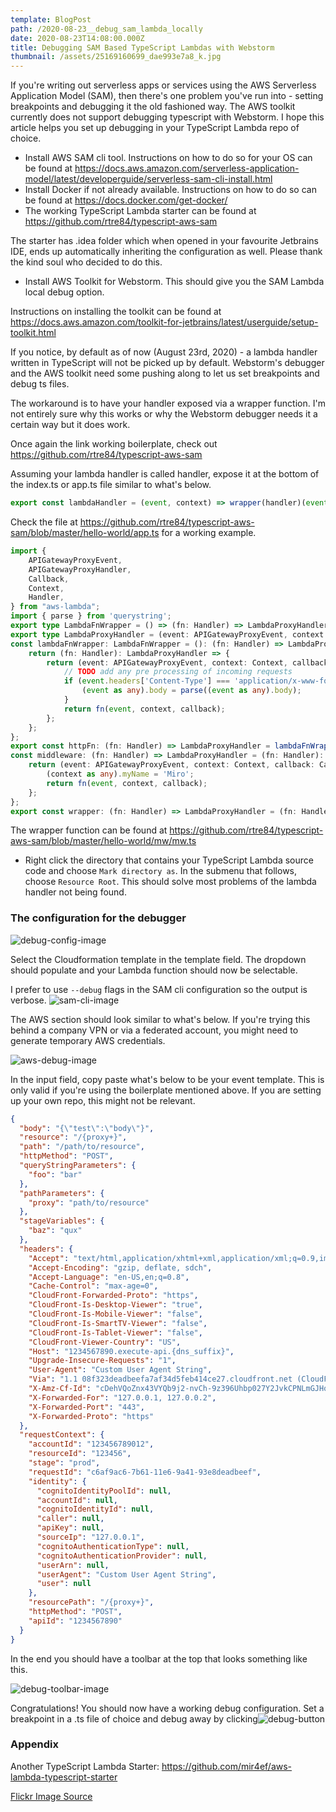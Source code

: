 ```yaml
---
template: BlogPost
path: /2020-08-23__debug_sam_lambda_locally
date: 2020-08-23T14:08:00.000Z
title: Debugging SAM Based TypeScript Lambdas with Webstorm
thumbnail: /assets/25169160699_dae993e7a8_k.jpg
---
```

If you're writing out serverless apps or services using the AWS Serverless Application Model (SAM), then there's one  problem you've run into - setting breakpoints and debugging it the old fashioned way. The AWS toolkit currently does 
not support debugging typescript with Webstorm. I hope this article helps you set up debugging in your TypeScript Lambda 
repo of choice.    

* Install AWS SAM cli tool. Instructions on how to do so for your OS can be found at https://docs.aws.amazon.com/serverless-application-model/latest/developerguide/serverless-sam-cli-install.html
* Install Docker if not already available. Instructions on how to do so can be found at https://docs.docker.com/get-docker/
* The working TypeScript Lambda starter can be found at https://github.com/rtre84/typescript-aws-sam

The starter has .idea folder which when opened in your favourite Jetbrains IDE, ends up automatically inheriting the configuration as well. Please thank the kind soul who decided to do this. 

* Install AWS Toolkit for Webstorm. This should give you the SAM Lambda local debug option. 

Instructions on installing the toolkit can be found at https://docs.aws.amazon.com/toolkit-for-jetbrains/latest/userguide/setup-toolkit.html

If you notice, by default as of now (August 23rd, 2020) - a lambda handler written in TypeScript will not be picked up by default. Webstorm's debugger and the AWS toolkit need some pushing along to let us set breakpoints and debug ts files.

The workaround is to have your handler exposed via a wrapper function. I'm not entirely sure why this works or why the Webstorm debugger needs it a certain way but it does work. 

Once again the link working boilerplate, check out https://github.com/rtre84/typescript-aws-sam

Assuming your lambda handler is called handler, expose it at the bottom of the index.ts or app.ts file similar to what's below. 

```typescript
export const lambdaHandler = (event, context) => wrapper(handler)(event, context, {});
```

Check the file at https://github.com/rtre84/typescript-aws-sam/blob/master/hello-world/app.ts for a working example. 

```typescript
import {
    APIGatewayProxyEvent,
    APIGatewayProxyHandler,
    Callback,
    Context,
    Handler,
} from "aws-lambda";
import { parse } from 'querystring';
export type LambdaFnWrapper = () => (fn: Handler) => LambdaProxyHandler;
export type LambdaProxyHandler = (event: APIGatewayProxyEvent, context: Context, callback: Callback) => Promise<APIGatewayProxyHandler>|void;
const lambdaFnWrapper: LambdaFnWrapper = (): (fn: Handler) => LambdaProxyHandler => {
    return (fn: Handler): LambdaProxyHandler => {
        return (event: APIGatewayProxyEvent, context: Context, callback: Callback): Promise<APIGatewayProxyHandler> | void => {
            // TODO add any pre processing of incoming requests
            if (event.headers['Content-Type'] === 'application/x-www-form-urlencoded') {
                (event as any).body = parse((event as any).body);
            }
            return fn(event, context, callback);
        };
    };
};
export const httpFn: (fn: Handler) => LambdaProxyHandler = lambdaFnWrapper();
const middleware: (fn: Handler) => LambdaProxyHandler = (fn: Handler): LambdaProxyHandler => {
    return (event: APIGatewayProxyEvent, context: Context, callback: Callback): Promise<APIGatewayProxyHandler> | void => {
        (context as any).myName = 'Miro';
        return fn(event, context, callback);
    };
};
export const wrapper: (fn: Handler) => LambdaProxyHandler = (fn: Handler): LambdaProxyHandler => httpFn(middleware(fn));
```

The wrapper function can be found at https://github.com/rtre84/typescript-aws-sam/blob/master/hello-world/mw/mw.ts

* Right click the directory that contains your TypeScript Lambda source code and choose `Mark directory as`. In the submenu that follows, choose `Resource Root`. This should solve most problems of the lambda handler not  being found.

### The configuration for the debugger

![debug-config-image](./run_debug_configuration.png)

Select the Cloudformation template in the template field. The dropdown should populate and your Lambda function should now be selectable. 

I prefer to use `--debug` flags in the SAM cli configuration so the output is verbose. ![sam-cli-image](/assets/sam_cli_config.png)

The AWS section should look similar to what's below. If you're trying this behind a company VPN or via a federated account, you might need to generate temporary AWS credentials.

![aws-debug-image](/assets/aws_debug_config.png)

In the input field, copy paste what's below to be your event template. This is only valid if you're using the boilerplate  mentioned above. If you are setting up your own repo, this might not be relevant.

```json
{
  "body": "{\"test\":\"body\"}",
  "resource": "/{proxy+}",
  "path": "/path/to/resource",
  "httpMethod": "POST",
  "queryStringParameters": {
    "foo": "bar"
  },
  "pathParameters": {
    "proxy": "path/to/resource"
  },
  "stageVariables": {
    "baz": "qux"
  },
  "headers": {
    "Accept": "text/html,application/xhtml+xml,application/xml;q=0.9,image/webp,*/*;q=0.8",
    "Accept-Encoding": "gzip, deflate, sdch",
    "Accept-Language": "en-US,en;q=0.8",
    "Cache-Control": "max-age=0",
    "CloudFront-Forwarded-Proto": "https",
    "CloudFront-Is-Desktop-Viewer": "true",
    "CloudFront-Is-Mobile-Viewer": "false",
    "CloudFront-Is-SmartTV-Viewer": "false",
    "CloudFront-Is-Tablet-Viewer": "false",
    "CloudFront-Viewer-Country": "US",
    "Host": "1234567890.execute-api.{dns_suffix}",
    "Upgrade-Insecure-Requests": "1",
    "User-Agent": "Custom User Agent String",
    "Via": "1.1 08f323deadbeefa7af34d5feb414ce27.cloudfront.net (CloudFront)",
    "X-Amz-Cf-Id": "cDehVQoZnx43VYQb9j2-nvCh-9z396Uhbp027Y2JvkCPNLmGJHqlaA==",
    "X-Forwarded-For": "127.0.0.1, 127.0.0.2",
    "X-Forwarded-Port": "443",
    "X-Forwarded-Proto": "https"
  },
  "requestContext": {
    "accountId": "123456789012",
    "resourceId": "123456",
    "stage": "prod",
    "requestId": "c6af9ac6-7b61-11e6-9a41-93e8deadbeef",
    "identity": {
      "cognitoIdentityPoolId": null,
      "accountId": null,
      "cognitoIdentityId": null,
      "caller": null,
      "apiKey": null,
      "sourceIp": "127.0.0.1",
      "cognitoAuthenticationType": null,
      "cognitoAuthenticationProvider": null,
      "userArn": null,
      "userAgent": "Custom User Agent String",
      "user": null
    },
    "resourcePath": "/{proxy+}",
    "httpMethod": "POST",
    "apiId": "1234567890"
  }
}
```

In the end you should have a toolbar at the top that looks something like this.

![debug-toolbar-image](./debugger_toolbar.png)

Congratulations! You should now have a working debug configuration. Set a breakpoint in a .ts file of choice  and debug away by clicking![debug-button](https://affectionate-colden-b72c61.netlify.app/assets/debug-button.png) 

### Appendix

Another TypeScript Lambda Starter: https://github.com/mir4ef/aws-lambda-typescript-starter

[Flickr Image Source](https://www.flickr.com/photos/pagedooley/25169160699/in/photolist-Em7wAx-aRVsKv-rcJuLr-AyUxTf-96RucU-qiUL-2jf67N4-69Yugv-2hYWb3T-2jy8Aza-pcGzVY-2j1Q9ps-rrEdsm-rac7Df-quYb1c-quL1zU-rpsCN5-rabb5o-rpsDas-quL1af-rpsD69-rpsCVu-2jpcf7x-2iZfWLL-2iX6zAk-2j25Jg2-2bzcLQ-2iZfWKZ-akhS9Y-8gSPsR-4qzfNu-2o3zry-4rURJR-51qgSf-2jvWpdz-2jycW34-9t9ex-Bux4oA-4HYU56-2jxXVpx-2jxEJ1Q-2jxFN3m-2jsK162-9uK6cj-9A6zhw-9uFKug-29nsiJJ-FVSBun-2jxEDUi-5nP2AJ)
